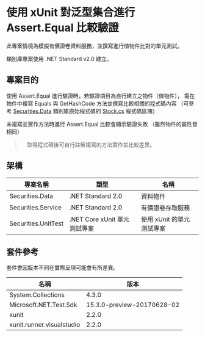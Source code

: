 # 使用 xUnit 對泛型集合進行 Assert.Equal 比較驗證

此專案情境為模擬有價證卷資料服務，並撰寫進行值物件比對的單元測試。

類別庫專案使用 .NET Standard v2.0 建立。

## 專案目的

使用 Assert.Equal 進行驗證時，若驗證項目為自行建立之物件（值物件），
需在物件中複寫 Equals 與 GetHashCode 方法並撰寫比較相關的程式碼內容
（可參考 [Securities.Data](https://github.com/txstudio/net-core-xunit-test-compare-generics-type/tree/master/Securities.Data) 類別庫原始程式碼的 [Stock.cs](https://github.com/txstudio/net-core-xunit-test-compare-generics-type/blob/master/Securities.Data/Stock.cs) 程式碼區塊）

未複寫並實作方法時進行 Assert.Equal 比較會顯示驗證失敗
（雖然物件的屬性皆相同）

>　取得程式碼後可自行註解複寫的方法實作並比較差異。

## 架構
|專案名稱|類型|名稱|
|--|--|--|
|Securities.Data|.NET Standard 2.0|資料物件|
|Securities.Service|.NET Standard 2.0|有價證卷存取服務|
|Securities.UnitTest|.NET Core xUnit 單元測試專案|使用 xUnit 的單元測試專案|


## 套件參考

套件會因版本不同在實際呈現可能會有所差異。

|名稱|版本|
|--|--|
|System.Collections|4.3.0|
|Microsoft.NET.Test.Sdk|15.3.0-preview-20170628-02|
|xunit|2.2.0|
|xunit.runner.visualstudio|2.2.0|

